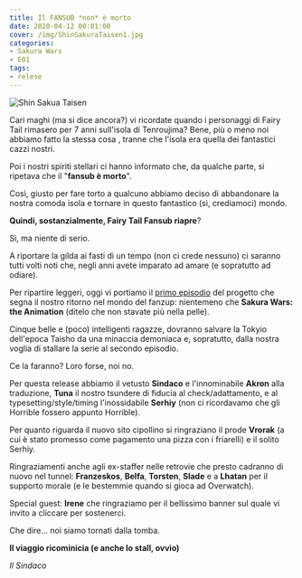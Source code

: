 ```yaml
---
title: Il FANSUB *non* è morto
date: 2020-04-12 00:01:00
cover: /img/ShinSakuraTaisen1.jpg
categories:
- Sakura Wars
- E01
tags:
- relese
---
```


![Shin Sakua Taisen](/img/ShinSakuraTaisen1.jpg)

Cari maghi (ma si dice ancora?) vi ricordate quando i personaggi di Fairy Tail rimasero per 7 anni sull'isola di Tenroujima? Bene, più o meno noi abbiamo fatto la stessa cosa , tranne che l'isola era quella dei fantastici cazzi nostri.

Poi i nostri spiriti stellari ci hanno informato che, da qualche parte, si ripetava che il "**fansub è morto**".

Così, giusto per fare torto a qualcuno abbiamo deciso di abbandonare la nostra comoda isola e tornare in questo fantastico (sì, crediamoci) mondo.

**Quindi, sostanzialmente, Fairy Tail Fansub riapre**?

Sì, ma niente di serio.

A riportare la gilda ai fasti di un tempo (non ci crede nessuno) ci saranno tutti volti noti che, negli anni avete imparato ad amare (e sopratutto ad odiare).

Per ripartire leggeri, oggi vi portiamo il [primo episodio](https://nyaa.si/view/1237362) del progetto che segna il nostro ritorno nel mondo del fanzup: nientemeno che **Sakura Wars: the Animation** (ditelo che non stavate più nella pelle).

Cinque belle e (poco) intelligenti ragazze, dovranno salvare la Tokyio dell'epoca Taisho da una minaccia demoniaca e, sopratutto, dalla nostra voglia di stallare la serie al secondo episodio.

Ce la faranno? Loro forse, noi no.

Per questa release abbiamo il vetusto **Sindaco** e l'innominabile **Akron** alla traduzione, **Tuna** il nostro tsundere di fiducia al check/adattamento, e al typesetting/style/timing l'inossidabile **Serhiy** (non ci ricordavamo che gli Horrible fossero appunto Horrible).

Per quanto riguarda il nuovo sito cipollino si ringraziano il prode **Vrorak** (a cui è stato promesso come pagamento una pizza con i friarelli) e il solito Serhiy.

Ringraziamenti anche agli ex-staffer nelle retrovie che presto cadranno di nuovo nel tunnel: **Franzeskos**, **Belfa**, **Torsten**, **Slade** e a **Lhatan** per il supporto morale (e le bestemmie quando si gioca ad Overwatch).

Special guest: **Irene** che ringraziamo per il bellissimo banner sul quale vi invito a cliccare per sostenerci.

Che dire... noi siamo tornati dalla tomba.

**Il viaggio ricominicia (e anche lo stall, ovvio)**

_Il Sindaco_
